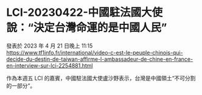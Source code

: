# LCI-20230422-中國駐法國大使說：“決定台灣命運的是中國人民”

  發表於 2023 年 4 月 21 日晚上 11:15
  https://www.tf1info.fr/international/video-c-est-le-peuple-chinois-qui-decide-du-destin-de-taiwan-affirme-l-ambassadeur-de-chine-en-france-en-interview-sur-lci-2254881.html

  作為本週五 LCI 的嘉賓，中國駐法國大使盧沙野表示，台灣是中國領土“不可分割的一部分”。


